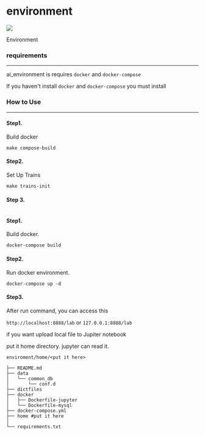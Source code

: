 # environment

![](https://github.com/music-brain88/environment/workflows/build/badge.svg)

Environment



### requirements

------



ai_environment is requires  `docker` and `docker-compose`

If you haven't install  `docker` and `docker-compose`  you must install



### How to Use

---



#### Step1.

Build docker

```shell
make compose-build
```



#### Step2.

Set Up Trains

```shell
make trains-init
```



#### Step 3.

```

```





#### Step1.

Build  docker.

```shell
docker-compose build
```

#### Step2.

Run docker environment.

```shell
docker-compose up -d
```

#### Step3.

After run command, you can access this

`http://localhost:8888/lab` or `127.0.0.1:8888/lab`



if you want upload local file to Jupiter notebook

put it home directory. jupyter can read it.

`enviroment/home/<put it here>`

```shell
├── README.md
├── data
│   └── common_db
│       └── conf.d
├── dictfiles
├── docker
│   ├── Dockerfile-jupyter
│   └── Dockerfile-mysql
├── docker-compose.yml
├── home #put it here
│ 
└── requirements.txt
```

